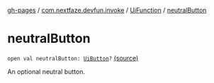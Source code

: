 [gh-pages](../../index.md) / [com.nextfaze.devfun.invoke](../index.md) / [UiFunction](index.md) / [neutralButton](./neutral-button.md)

# neutralButton

`open val neutralButton: `[`UiButton`](../-ui-button/index.md)`?` [(source)](https://github.com/NextFaze/dev-fun/tree/master/devfun/src/main/java/com/nextfaze/devfun/invoke/UiFunction.kt#L79)

An optional neutral button.


